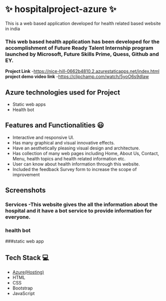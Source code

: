 # ✨  hospitalproject-azure ✨

This is a web based application developed for health related based website in india

### This web based health application has been developed for the accomplishment of Future Ready Talent Internship program launched by Microsoft, Future Skills Prime, Quess, Github and EY.


**Project Link** -https://nice-hill-0662b4810.2.azurestaticapps.net/index.html
**project demo video link** -https://clipchamp.com/watch/5yoO6s9dIaw 

## Azure technologies used for Project

- Static web apps
- Health bot

## Features and Functionalities 😃

- Interactive and responsive UI.
- Has many graphical and visual innovative effects.
- Have an aesthetically pleasing visual design and architecture.
- Has collection of many web pages including Home, About Us, Contact, Menu, health topics and health related information etc.
- User can know about health information through this website.
- Included the feedback Survey form to increase the scope of improvement 

## Screenshots




   

### Services -This website gives the all the information about the hospital and it have a bot service to provide information  for everyone.

### health bot
###static web app




## Tech Stack 💻

- [Azure(Hosting)](https://azure.microsoft.com/en-in/features/azure-portal/)
- HTML
- CSS
- Bootstrap
- JavaScript
